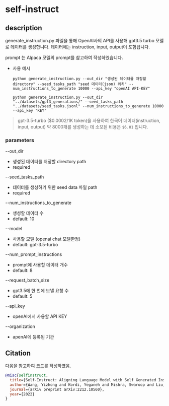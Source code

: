 # self-instruct

## description
generate_instruction.py 파일을 통해 OpenAI사의 API를 사용해 gpt3.5 turbo 모델로 데이터를 생성합니다. 데이터에는 instruction, input, output이 포함됩니다.

prompt 는 Alpaca 모델의 prompt를 참고하여 작성하였습니다.

* 사용 예시
  ```shell
  python generate_instruction.py --out_dir "생성된 데이터를 저장할 directory" --seed_tasks_path "seed 데이터(json) 위치" --num_instructions_to_generate 10000 --api_key "openAI API-KEY"

  python generate_instruction.py --out_dir "../datasets/gpt3_generations/" --seed_tasks_path "../datasets/seed_tasks.jsonl" --num_instructions_to_generate 10000 --api_key "KEY"
  ```

> gpt-3.5-turbo (\$0.0002/1K token)을 사용하여 한국어 데이터(instruction, input, output) 약 8000개를 생성하는 데 소모된 비용은 `$6.01` 입니다.

### parameters
--out_dir
* 생성된 데이터를 저장할 directory path
* required

--seed_tasks_path
* 데이터를 생성하기 위한 seed data 파일 path
* required

--num_instructions_to_generate
* 생성할 데이터 수
* default: 10

--model
* 사용할 모델 (openai chat 모델한정)
* default: gpt-3.5-turbo

--num_prompt_instructions
* prompt에 사용할 데이터 개수
* default: 8

--request_batch_size
* gpt3.5에 한 번에 보낼 요청 수
* default: 5

--api_key
* openAI에서 사용할 API KEY

--organization
* apenAI에 등록된 기관

## Citation
다음을 참고하여 코드를 작성하였음.
```bibtex
@misc{selfinstruct,
  title={Self-Instruct: Aligning Language Model with Self Generated Instructions},
  author={Wang, Yizhong and Kordi, Yeganeh and Mishra, Swaroop and Liu, Alisa and Smith, Noah A. and Khashabi, Daniel and Hajishirzi, Hannaneh},
  journal={arXiv preprint arXiv:2212.10560},
  year={2022}
}
```